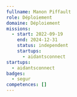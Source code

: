 ```yaml
---
fullname: Manon Piffault
role: Déploiement
domaine: Déploiement
missions:
  - start: 2022-09-19
    end: 2024-12-31
    status: independent
    startups:
      - aidantsconnect
startups:
  - aidantsconnect
badges:
  - segur
competences: []
---
```

